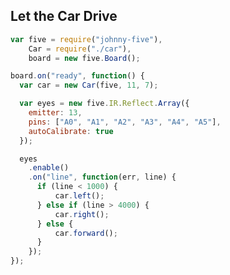 ##  Let the Car Drive

<style>
.reveal pre code {
    max-height: 600px;
}
</style>

```js
var five = require("johnny-five"),
    Car = require("./car"),
    board = new five.Board(); 

board.on("ready", function() {
  var car = new Car(five, 11, 7);

  var eyes = new five.IR.Reflect.Array({
    emitter: 13,
    pins: ["A0", "A1", "A2", "A3", "A4", "A5"],
    autoCalibrate: true
  });

  eyes
    .enable()
    .on("line", function(err, line) {
      if (line < 1000) {
          car.left();
      } else if (line > 4000) {
          car.right();
      } else {
          car.forward();
      }
    });
});
```